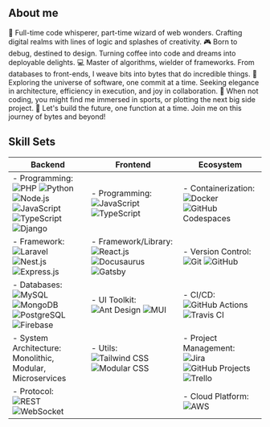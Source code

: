 ## About me

🚀 Full-time code whisperer, part-time wizard of web wonders. Crafting digital realms with lines of logic and splashes of creativity.
🎮 Born to debug, destined to design. Turning coffee into code and dreams into deployable delights.
💻 Master of algorithms, wielder of frameworks. From databases to front-ends, I weave bits into bytes that do incredible things.
🌌 Exploring the universe of software, one commit at a time. Seeking elegance in architecture, efficiency in execution, and joy in collaboration.
🎨 When not coding, you might find me immersed in sports, or plotting the next big side project.
🔭 Let's build the future, one function at a time. Join me on this journey of bytes and beyond!

## Skill Sets

| Backend                                                   | Frontend                                                   | Ecosystem                                                                                                   |
|-----------------------------------------------------------|------------------------------------------------------------|-------------------------------------------------------------------------------------------------------------|
| - Programming: ![PHP](https://img.shields.io/badge/-PHP-777BB4?style=flat-square&logo=php&logoColor=white) ![Python](https://img.shields.io/badge/-Python-3776AB?style=flat-square&logo=python&logoColor=white) ![Node.js](https://img.shields.io/badge/-Node.js-339933?style=flat-square&logo=node.js&logoColor=white) ![JavaScript](https://img.shields.io/badge/-JavaScript-F7DF1E?style=flat-square&logo=javascript&logoColor=black) ![TypeScript](https://img.shields.io/badge/-TypeScript-3178C6?style=flat-square&logo=typescript&logoColor=white) ![Django](https://img.shields.io/badge/-Django-092E20?style=flat-square&logo=django&logoColor=white) | - Programming: ![JavaScript](https://img.shields.io/badge/-JavaScript-F7DF1E?style=flat-square&logo=javascript&logoColor=black) ![TypeScript](https://img.shields.io/badge/-TypeScript-3178C6?style=flat-square&logo=typescript&logoColor=white) | - Containerization: ![Docker](https://img.shields.io/badge/-Docker-2496ED?style=flat-square&logo=docker&logoColor=white) ![GitHub Codespaces](https://img.shields.io/badge/-GitHub%20Codespaces-007ACC?style=flat-square&logo=github&logoColor=white) |
| - Framework: ![Laravel](https://img.shields.io/badge/-Laravel-FF2D20?style=flat-square&logo=laravel&logoColor=white) ![Nest.js](https://img.shields.io/badge/-Nest.js-E0234E?style=flat-square&logo=nestjs&logoColor=white) ![Express.js](https://img.shields.io/badge/-Express.js-000000?style=flat-square&logo=express&logoColor=white) | - Framework/Library: ![React.js](https://img.shields.io/badge/-React.js-61DAFB?style=flat-square&logo=react&logoColor=white) ![Docusaurus](https://img.shields.io/badge/-Docusaurus-34495E?style=flat-square&logo=docusaurus&logoColor=white) ![Gatsby](https://img.shields.io/badge/-Gatsby-663399?style=flat-square&logo=gatsby&logoColor=white) | - Version Control: ![Git](https://img.shields.io/badge/-Git-F05032?style=flat-square&logo=git&logoColor=white) ![GitHub](https://img.shields.io/badge/-GitHub-181717?style=flat-square&logo=github&logoColor=white) |
| - Databases: ![MySQL](https://img.shields.io/badge/-MySQL-4479A1?style=flat-square&logo=mysql&logoColor=white) ![MongoDB](https://img.shields.io/badge/-MongoDB-47A248?style=flat-square&logo=mongodb&logoColor=white) ![PostgreSQL](https://img.shields.io/badge/-PostgreSQL-336791?style=flat-square&logo=postgresql&logoColor=white) ![Firebase](https://img.shields.io/badge/-Firebase-FFCA28?style=flat-square&logo=firebase&logoColor=black) | - UI Toolkit: ![Ant Design](https://img.shields.io/badge/-Ant%20Design-0170FE?style=flat-square&logo=ant-design&logoColor=white) ![MUI](https://img.shields.io/badge/-MUI-0081CB?style=flat-square&logo=material-ui&logoColor=white) | - CI/CD: ![GitHub Actions](https://img.shields.io/badge/-GitHub%20Actions-2088FF?style=flat-square&logo=github-actions&logoColor=white) ![Travis CI](https://img.shields.io/badge/-Travis%20CI-3EAAAF?style=flat-square&logo=travis-ci&logoColor=white) |
| - System Architecture: Monolithic, Modular, Microservices  | - Utils: ![Tailwind CSS](https://img.shields.io/badge/-Tailwind%20CSS-38B2AC?style=flat-square&logo=tailwind-css&logoColor=white) ![Modular CSS](https://img.shields.io/badge/-Modular%20CSS-1E90FF?style=flat-square&logo=css3&logoColor=white) | - Project Management: ![Jira](https://img.shields.io/badge/-Jira-0052CC?style=flat-square&logo=jira&logoColor=white) ![GitHub Projects](https://img.shields.io/badge/-GitHub%20Projects-181717?style=flat-square&logo=github&logoColor=white) ![Trello](https://img.shields.io/badge/-Trello-0079BF?style=flat-square&logo=trello&logoColor=white) |
| - Protocol: ![REST](https://img.shields.io/badge/-REST-FF5733?style=flat-square) ![WebSocket](https://img.shields.io/badge/-WebSocket-4B32C3?style=flat-square) | | - Cloud Platform: ![AWS](https://img.shields.io/badge/-AWS-232F3E?style=flat-square&logo=amazon-aws&logoColor=white) |

